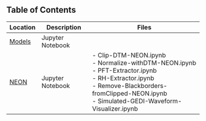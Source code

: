 ## Table of Contents

| Location  | Description | Files |
|-----------|-------------|-------|
| [Models](https://github.com/ashishmtu/NEON-GEDI/tree/Models) | Jupyter Notebook | |
| [NEON](https://github.com/ashishmtu/NEON-GEDI/tree/NEON) | Jupyter Notebook | - Clip-DTM-NEON.ipynb<br>- Normalize-withDTM-NEON.ipynb<br>- PFT-Extractor.ipynb<br>- RH-Extractor.ipynb<br>- Remove-Blackborders-fromClipped-NEON.ipynb<br>- Simulated-GEDI-Waveform-Visualizer.ipynb |

